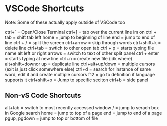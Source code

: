 # VSCode Shortcuts

Note: Some of these actually apply outside of VSCode too

ctrl+` = Open/Close Terminal
ctrl+] = tab over the current line im on
ctrl + tab = shift tab left
home = jump to beginning of line
end = jump to end of line
ctrl + / = split the screen
ctrl+arrow = skip through words
ctrl+shift+k = delete line
ctrl+tab = swtich to other open tab
ctrl + p = starts typing file name
alt  left or right arrows = switch to text of other split panel
ctrl + enter = starts typing at new line
ctrl+n = create new file (idk where)
alt+shift+downor up =  duplicate line
ctrl+alt+up/down = multiple cursors (exit is just click somewhere else)
ctrl+d = search for instance of same word, edit it and create multiple cursors
f12 = go to definition if language supports it
ctrl+shift+o = Jump to specific seciton
ctrl+b = side panel

## Non-vS Code Shortcuts

alt+tab = switch to most recently accessed window
/ = jump to serach box in Google search
home = jump to top of a page
end = jump to end of a page
pgup, pgdown = jump to top or bottom of file

